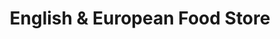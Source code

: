 ---
title: "English & European Food Store"
url: /bristol/english-and-european-food-store/
shop: convenience
---